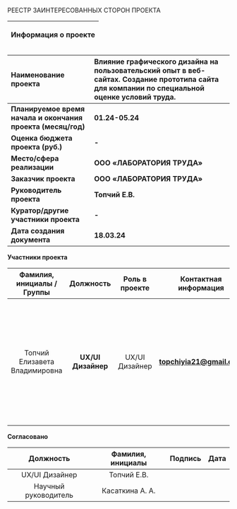 РЕЕСТР ЗАИНТЕРЕСОВАННЫХ СТОРОН ПРОЕКТА

|<p>**Информация о проекте**</p><p></p>|
| :-: |

|**Наименование проекта**|**Влияние графического дизайна на пользовательский опыт в веб-сайтах. Создание прототипа сайта для компании по специальной оценке условий труда.**|
| :- | :- |
|**Планируемое время начала и окончания проекта (месяц/год)**|**01.24-05.24**|
|**Оценка бюджета проекта (руб.)**|**-**|
|**Место/сфера реализации**|**ООО «ЛАБОРАТОРИЯ ТРУДА»**|
|**Заказчик проекта**|**ООО «ЛАБОРАТОРИЯ ТРУДА»**|
|**Руководитель проекта**|**Топчий Е.В.**|
|**Куратор/другие участники проекта**|**-**|
|**Дата создания документа**|**18.03.24**|



**Участники проекта**

|**Фамилия, инициалы /Группы**|**Должность**|**Роль в проекте**|**Контактная информация**|**Требования**|**Влияние**|
| :-: | :-: | :-: | :-: | :-: | :-: |
|Топчий Елизавета Владимировна|**UX/UI Дизайнер**|UX/UI Дизайнер|**topchiyia21@gmail.com**|**Сбор теоретических требований, моделирование требований на основе проведенного анализа, создание структуры интерфейса, разработка прототипа пользовательского интерфейса**|10|


**Согласовано**

|**Должность**|**Фамилия, инициалы**|**Подпись**|**Дата**|
| :-: | :-: | :-: | :-: |
|UX/UI Дизайнер|Топчий Е.В.|||
|Научный руководитель|Касаткина А. А. |||



